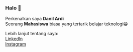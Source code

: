 ### Halo 👋

Perkenalkan saya **Danil Ardi**  
Seorang **Mahasiswa** biasa yang tertarik belajar teknologi😁  

Lebih lanjut tentang saya:  
[Linkedln](https://www.linkedin.com/in/danilardi/)  
[Instagram](https://www.instagram.com/danil_ardi/)

<!--
**danilardi/danilardi** is a ✨ _special_ ✨ repository because its `README.md` (this file) appears on your GitHub profile.

Here are some ideas to get you started:

- 🔭 I’m currently working on ...
- 🌱 I’m currently learning ...
- 👯 I’m looking to collaborate on ...
- 🤔 I’m looking for help with ...
- 💬 Ask me about ...
- 📫 How to reach me: ...
- 😄 Pronouns: ...
- ⚡ Fun fact: ...
-->
